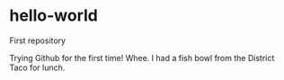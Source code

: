 # hello-world
First repository

Trying Github for the first time! Whee. 
I had a fish bowl from the District Taco for lunch. 
